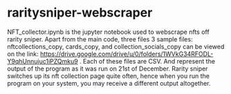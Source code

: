 # raritysniper-webscraper 
NFT_collector.ipynb is the jupyter notebook used to webscrape nfts off rarity sniper. Apart from the main code, three files 3 sample files: nftcollections_copy,
cards_copy, and collection_socials_copy can be viewed on the link: https://drive.google.com/drive/u/0/folders/1WVkG34RFODL-Y9qhUnnujuc1iPZQmku9 . Each of these files are CSV. And represent the output of the program as it was run on 21st of December. Rarity sniper switches up its nft collection page quite often, hence when you run the program on your system, you may receive a different output altogether.
